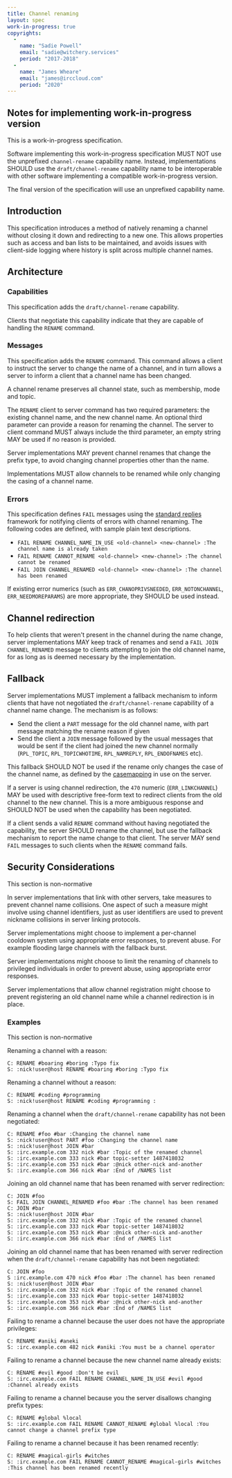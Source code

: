 ```yaml
---
title: Channel renaming
layout: spec
work-in-progress: true
copyrights:
  -
    name: "Sadie Powell"
    email: "sadie@witchery.services"
    period: "2017-2018"
  -
    name: "James Wheare"
    email: "james@irccloud.com"
    period: "2020"
---
```


## Notes for implementing work-in-progress version

This is a work-in-progress specification.

Software implementing this work-in-progress specification MUST NOT use the unprefixed `channel-rename` capability name. Instead, implementations SHOULD use the `draft/channel-rename` capability name to be interoperable with other software implementing a compatible work-in-progress version.

The final version of the specification will use an unprefixed capability name.

## Introduction


This specification introduces a method of natively renaming a channel without closing it down and redirecting to a new one. This allows properties such as access and ban lists to be maintained, and avoids issues with client-side logging where history is split across multiple channel names.

## Architecture

### Capabilities

This specification adds the `draft/channel-rename` capability.

Clients that negotiate this capability indicate that they are capable of handling the `RENAME` command.

### Messages

This specification adds the `RENAME` command. This command allows a client to instruct the server to change the name of a channel, and in turn allows a server to inform a client that a channel name has been changed.

A channel rename preserves all channel state, such as membership, mode and topic.

The `RENAME` client to server command has two required parameters: the existing channel name, and the new channel name. An optional third parameter can provide a reason for renaming the channel. The server to client command MUST always include the third parameter, an empty string MAY be used if no reason is provided.

Server implementations MAY prevent channel renames that change the prefix type, to avoid changing channel properties other than the name.

Implementations MUST allow channels to be renamed while only changing the casing of a channel name.

### Errors

This specification defines `FAIL` messages using the [standard replies][] framework for notifying clients of errors with channel renaming. The following codes are defined, with sample plain text descriptions.

* `FAIL RENAME CHANNEL_NAME_IN_USE <old-channel> <new-channel> :The channel name is already taken`
* `FAIL RENAME CANNOT_RENAME <old-channel> <new-channel> :The channel cannot be renamed`
* `FAIL JOIN CHANNEL_RENAMED <old-channel> <new-channel> :The channel has been renamed`

If existing error numerics (such as `ERR_CHANOPRIVSNEEDED`, `ERR_NOTONCHANNEL`, `ERR_NEEDMOREPARAMS`) are more appropriate, they SHOULD be used instead.

## Channel redirection

To help clients that weren't present in the channel during the name change, server implementations MAY keep track of renames and send a `FAIL JOIN CHANNEL_RENAMED` message to clients attempting to join the old channel name, for as long as is deemed necessary by the implementation.

## Fallback

Server implementations MUST implement a fallback mechanism to inform clients that have not negotiated the `draft/channel-rename` capability of a channel name change. The mechanism is as follows:

* Send the client a `PART` message for the old channel name, with part message matching the rename reason if given
* Send the client a `JOIN` message followed by the usual messages that would be sent if the client had joined the new channel normally (`RPL_TOPIC`, `RPL_TOPICWHOTIME`, `RPL_NAMREPLY`, `RPL_ENDOFNAMES` etc).

This fallback SHOULD NOT be used if the rename only changes the case of the channel name, as defined by the [casemapping] in use on the server.

If a server is using channel redirection, the `470` numeric (`ERR_LINKCHANNEL`) MAY be used with descriptive free-form text to redirect clients from the old channel to the new channel. This is a more ambiguous response and SHOULD NOT be used when the capability has been negotiated.

If a client sends a valid `RENAME` command without having negotiated the capability, the server SHOULD rename the channel, but use the fallback mechanism to report the name change to that client. The server MAY send `FAIL` messages to such clients when the `RENAME` command fails.

## Security Considerations

This section is non-normative

In server implementations that link with other servers, take measures to prevent channel name collisions. One aspect of such a measure might involve using channel identifiers, just as user identifiers are used to prevent nickname collisions in server linking protocols.

Server implementations might choose to implement a per-channel cooldown system using appropriate error responses, to prevent abuse. For example flooding large channels with the fallback burst.

Server implementations might choose to limit the renaming of channels to privileged individuals in order to prevent abuse, using appropriate error responses.

Server implementations that allow channel registration might choose to prevent registering an old channel name while a channel redirection is in place.

### Examples

This section is non-normative

Renaming a channel with a reason:

    C: RENAME #boaring #boring :Typo fix
    S: :nick!user@host RENAME #boaring #boring :Typo fix

Renaming a channel without a reason:

    C: RENAME #coding #programming
    S: :nick!user@host RENAME #coding #programming :

Renaming a channel when the `draft/channel-rename` capability has not been negotiated:

    C: RENAME #foo #bar :Changing the channel name
    S: :nick!user@host PART #foo :Changing the channel name
    S: :nick!user@host JOIN #bar
    S: :irc.example.com 332 nick #bar :Topic of the renamed channel
    S: :irc.example.com 333 nick #bar topic-setter 1487418032
    S: :irc.example.com 353 nick #bar :@nick other-nick and-another
    S: :irc.example.com 366 nick #bar :End of /NAMES list

Joining an old channel name that has been renamed with server redirection:
    
    C: JOIN #foo
    S: FAIL JOIN CHANNEL_RENAMED #foo #bar :The channel has been renamed
    C: JOIN #bar
    S: :nick!user@host JOIN #bar
    S: :irc.example.com 332 nick #bar :Topic of the renamed channel
    S: :irc.example.com 333 nick #bar topic-setter 1487418032
    S: :irc.example.com 353 nick #bar :@nick other-nick and-another
    S: :irc.example.com 366 nick #bar :End of /NAMES list

Joining an old channel name that has been renamed with server redirection when the `draft/channel-rename` capability has not been negotiated:

    C: JOIN #foo
    S :irc.example.com 470 nick #foo #bar :The channel has been renamed
    S: :nick!user@host JOIN #bar
    S: :irc.example.com 332 nick #bar :Topic of the renamed channel
    S: :irc.example.com 333 nick #bar topic-setter 1487418032
    S: :irc.example.com 353 nick #bar :@nick other-nick and-another
    S: :irc.example.com 366 nick #bar :End of /NAMES list

Failing to rename a channel because the user does not have the appropriate privileges:

    C: RENAME #aniki #aneki
    S: :irc.example.com 482 nick #aniki :You must be a channel operator

Failing to rename a channel because the new channel name already exists:

    C: RENAME #evil #good :Don't be evil
    S: :irc.example.com FAIL RENAME CHANNEL_NAME_IN_USE #evil #good :Channel already exists

Failing to rename a channel because you the server disallows changing prefix types:

    C: RENAME #global %local
    S: :irc.example.com FAIL RENAME CANNOT_RENAME #global %local :You cannot change a channel prefix type

Failing to rename a channel because it has been renamed recently:

    C: RENAME #magical-girls #witches
    S: :irc.example.com FAIL RENAME CANNOT_RENAME #magical-girls #witches :This channel has been renamed recently

[standard replies]: ../extensions/standard-replies.html
[casemapping]: https://tools.ietf.org/html/draft-hardy-irc-isupport-00#section-4.1